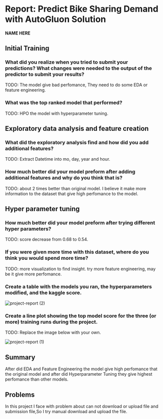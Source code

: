 # Report: Predict Bike Sharing Demand with AutoGluon Solution
#### NAME HERE

## Initial Training
### What did you realize when you tried to submit your predictions? What changes were needed to the output of the predictor to submit your results?
TODO: The model give bad perfomance, They need to do some EDA or feature engineering.

### What was the top ranked model that performed?
TODO: HPO the model with hyperparameter tuning.

## Exploratory data analysis and feature creation
### What did the exploratory analysis find and how did you add additional features?
TODO: Extract Datetime into mo, day, year and hour.

### How much better did your model preform after adding additional features and why do you think that is?
TODO: about 2 times better than original model. I believe it make more information to the dataset that give high perfomance to the model.

## Hyper parameter tuning
### How much better did your model preform after trying different hyper parameters?
TODO: score decrease from 0.68 to 0.54.

### If you were given more time with this dataset, where do you think you would spend more time?
TODO: more visualization to find insight. try more feature engineering, may be it give more perfomance.

### Create a table with the models you ran, the hyperparameters modified, and the kaggle score.
![project-report (2)](https://github.com/djsweeper/Bike/assets/95906150/f436b526-bec8-4908-a7a6-06ff272f954f)


### Create a line plot showing the top model score for the three (or more) training runs during the project.

TODO: Replace the image below with your own.

![project-report (1)](https://github.com/djsweeper/Bike/assets/95906150/46df1dc3-2257-4f8e-b297-567da381f71b)


## Summary
After did EDA and Feature Engineering the model give high perfomance that the original model and after did Hyperparameter Tuning they give highest perfomance than other models.

## Problems
In this project I face with problem about can not download or upload file and submission file,So I try manual download and upload the file.
